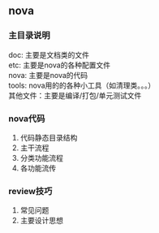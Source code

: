 nova
----
### 主目录说明
doc: 主要是文档类的文件  
etc: 主要是nova的各种配置文件  
nova: 主要是nova的代码   
tools: nova用的的各种小工具（如清理类。。。）   
其他文件：主要是编译/打包/单元测试文件

### nova代码  
1. 代码静态目录结构   
2. 主干流程  
3. 分类功能流程  
4. 各功能流传  


### review技巧  
1. 常见问题 
2. 主要设计思想  

### 
